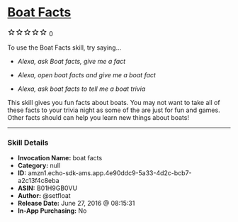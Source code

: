 # [Boat Facts](http://alexa.amazon.com/#skills/amzn1.echo-sdk-ams.app.4e90ddc9-5a33-4d2c-bcb7-a2c13f4c8eba)
![0 stars](../../images/ic_star_border_black_18dp_1x.png)![0 stars](../../images/ic_star_border_black_18dp_1x.png)![0 stars](../../images/ic_star_border_black_18dp_1x.png)![0 stars](../../images/ic_star_border_black_18dp_1x.png)![0 stars](../../images/ic_star_border_black_18dp_1x.png) 0

To use the Boat Facts skill, try saying...

* *Alexa, ask Boat facts, give me a fact*

* *Alexa, open boat facts and give me a boat fact*

* *Alexa, ask boat facts to tell me a boat trivia*

This skill gives you fun facts about boats. You may not want to take all of these facts to your trivia night as some of the are just for fun and games.  Other facts should can help you learn new things about boats!

***

### Skill Details

* **Invocation Name:** boat facts
* **Category:** null
* **ID:** amzn1.echo-sdk-ams.app.4e90ddc9-5a33-4d2c-bcb7-a2c13f4c8eba
* **ASIN:** B01H9GB0VU
* **Author:** @setfloat
* **Release Date:** June 27, 2016 @ 08:15:31
* **In-App Purchasing:** No
